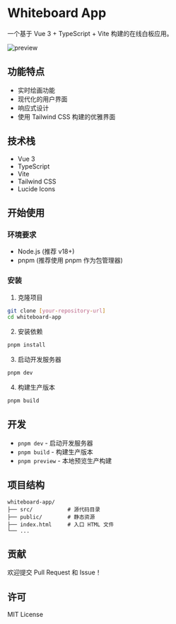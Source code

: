 # Whiteboard App

一个基于 Vue 3 + TypeScript + Vite 构建的在线白板应用。

![preview](https://qn11.tool.lu/202411/27/215303sucvFzVLflDnTLl9_3584x1857.png)

## 功能特点

- 实时绘画功能
- 现代化的用户界面
- 响应式设计
- 使用 Tailwind CSS 构建的优雅界面

## 技术栈

- Vue 3
- TypeScript
- Vite
- Tailwind CSS
- Lucide Icons

## 开始使用

### 环境要求

- Node.js (推荐 v18+)
- pnpm (推荐使用 pnpm 作为包管理器)

### 安装

1. 克隆项目

```bash
git clone [your-repository-url]
cd whiteboard-app
```

2. 安装依赖

```bash
pnpm install
```

3. 启动开发服务器

```bash
pnpm dev
```

4. 构建生产版本

```bash
pnpm build
```

## 开发

- `pnpm dev` - 启动开发服务器
- `pnpm build` - 构建生产版本
- `pnpm preview` - 本地预览生产构建

## 项目结构

```
whiteboard-app/
├── src/           # 源代码目录
├── public/        # 静态资源
├── index.html     # 入口 HTML 文件
└── ...
```

## 贡献

欢迎提交 Pull Request 和 Issue！

## 许可

MIT License
